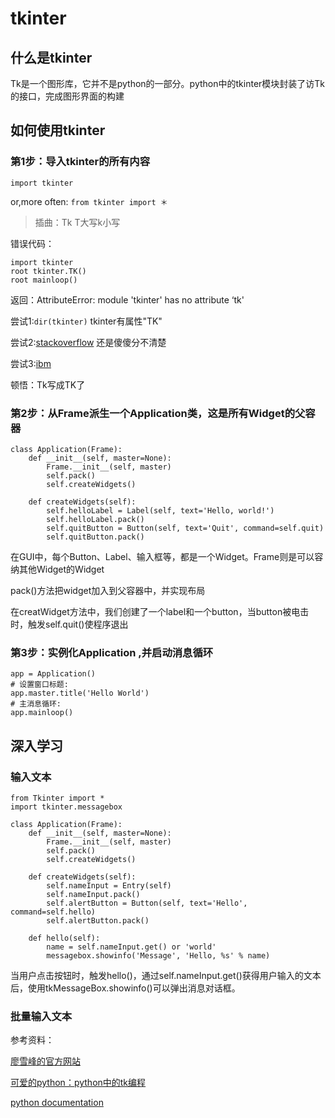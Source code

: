 # tkinter


## 什么是tkinter
Tk是一个图形库，它并不是python的一部分。python中的tkinter模块封装了访Tk的接口，完成图形界面的构建


## 如何使用tkinter


### 第1步：导入tkinter的所有内容
```import tkinter```

 or,more often:
```from tkinter import ＊```

>插曲：Tk T大写k小写

错误代码：

    import tkinter
    root tkinter.TK()
    root mainloop()

返回：AttributeError: module 'tkinter' has no attribute ‘tk'

尝试1:```dir(tkinter)``` tkinter有属性"TK"

尝试2:[stackoverflow](http://stackoverflow.com/questions/20997761/tkinter-module-object-has-no-attribute-frame) 还是傻傻分不清楚

尝试3:[ibm](http://www.ibm.com/developerworks/cn/linux/sdk/python/charm-12/)

顿悟：Tk写成TK了

### 第2步：从Frame派生一个Application类，这是所有Widget的父容器
    class Application(Frame):
        def __init__(self, master=None):
            Frame.__init__(self, master)
            self.pack()
            self.createWidgets()

        def createWidgets(self):
            self.helloLabel = Label(self, text='Hello, world!')
            self.helloLabel.pack()
            self.quitButton = Button(self, text='Quit', command=self.quit)
            self.quitButton.pack()


在GUI中，每个Button、Label、输入框等，都是一个Widget。Frame则是可以容纳其他Widget的Widget

pack()方法把widget加入到父容器中，并实现布局

在creatWidget方法中，我们创建了一个label和一个button，当button被电击时，触发self.quit()使程序退出


### 第3步：实例化Application ,并启动消息循环

    app = Application()
    # 设置窗口标题:
    app.master.title('Hello World')
    # 主消息循环:
    app.mainloop()



## 深入学习

### 输入文本

    from Tkinter import * 
    import tkinter.messagebox

    class Application(Frame):
        def __init__(self, master=None):
            Frame.__init__(self, master)
            self.pack()
            self.createWidgets()

        def createWidgets(self):
            self.nameInput = Entry(self)
            self.nameInput.pack()
            self.alertButton = Button(self, text='Hello', command=self.hello)
            self.alertButton.pack()

        def hello(self):
            name = self.nameInput.get() or 'world'
            messagebox.showinfo('Message', 'Hello, %s' % name)

当用户点击按钮时，触发hello()，通过self.nameInput.get()获得用户输入的文本后，使用tkMessageBox.showinfo()可以弹出消息对话框。



### 批量输入文本



参考资料：

[廖雪峰的官方网站](http://www.liaoxuefeng.com/wiki/001374738125095c955c1e6d8bb493182103fac9270762a000/0013868326118089581a091a04e4c30b2b7896392bdde5c000)

[可爱的python：python中的tk编程](http://www.ibm.com/developerworks/cn/linux/sdk/python/charm-12/)

[python documentation](https://docs.python.org/3/library/tkinter.html?highlight=tkinter#module-tkinter)



